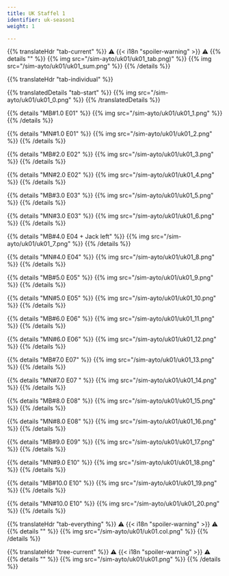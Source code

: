 ```yaml
---
title: UK Staffel 1
identifier: uk-season1
weight: 1

---
```


{{% translateHdr "tab-current" %}}
:warning: {{< i18n "spoiler-warning" >}} :warning:
{{% details "" %}}
{{% img src="/sim-ayto/uk01/uk01_tab.png)" %}}
{{% img src="/sim-ayto/uk01/uk01_sum.png" %}}
{{% /details %}}

{{% translateHdr "tab-individual" %}}

{{% translatedDetails "tab-start" %}}
{{% img src="/sim-ayto/uk01/uk01_0.png" %}}
{{% /translatedDetails %}}

{{% details "MB#1.0 E01" %}}
{{% img src="/sim-ayto/uk01/uk01_1.png" %}}
{{% /details %}}

{{% details "MN#1.0 E01" %}}
{{% img src="/sim-ayto/uk01/uk01_2.png" %}}
{{% /details %}}

{{% details "MB#2.0 E02" %}}
{{% img src="/sim-ayto/uk01/uk01_3.png" %}}
{{% /details %}}

{{% details "MN#2.0 E02" %}}
{{% img src="/sim-ayto/uk01/uk01_4.png" %}}
{{% /details %}}

{{% details "MB#3.0 E03" %}}
{{% img src="/sim-ayto/uk01/uk01_5.png" %}}
{{% /details %}}

{{% details "MN#3.0 E03" %}}
{{% img src="/sim-ayto/uk01/uk01_6.png" %}}
{{% /details %}}

{{% details "MB#4.0 E04 + Jack left" %}}
{{% img src="/sim-ayto/uk01/uk01_7.png" %}}
{{% /details %}}

{{% details "MN#4.0 E04" %}}
{{% img src="/sim-ayto/uk01/uk01_8.png" %}}
{{% /details %}}

{{% details "MB#5.0 E05" %}}
{{% img src="/sim-ayto/uk01/uk01_9.png" %}}
{{% /details %}}

{{% details "MN#5.0 E05" %}}
{{% img src="/sim-ayto/uk01/uk01_10.png" %}}
{{% /details %}}

{{% details "MB#6.0 E06" %}}
{{% img src="/sim-ayto/uk01/uk01_11.png" %}}
{{% /details %}}

{{% details "MN#6.0 E06" %}}
{{% img src="/sim-ayto/uk01/uk01_12.png" %}}
{{% /details %}}

{{% details "MB#7.0 E07" %}}
{{% img src="/sim-ayto/uk01/uk01_13.png" %}}
{{% /details %}}

{{% details "MN#7.0 E07 " %}}
{{% img src="/sim-ayto/uk01/uk01_14.png" %}}
{{% /details %}}

{{% details "MB#8.0 E08" %}}
{{% img src="/sim-ayto/uk01/uk01_15.png" %}}
{{% /details %}}

{{% details "MN#8.0 E08" %}}
{{% img src="/sim-ayto/uk01/uk01_16.png" %}}
{{% /details %}}

{{% details "MB#9.0 E09" %}}
{{% img src="/sim-ayto/uk01/uk01_17.png" %}}
{{% /details %}}

{{% details "MN#9.0 E10" %}}
{{% img src="/sim-ayto/uk01/uk01_18.png" %}}
{{% /details %}}

{{% details "MB#10.0 E10" %}}
{{% img src="/sim-ayto/uk01/uk01_19.png" %}}
{{% /details %}}

{{% details "MN#10.0 E10" %}}
{{% img src="/sim-ayto/uk01/uk01_20.png" %}}
{{% /details %}}

{{% translateHdr "tab-everything" %}}
:warning: {{< i18n "spoiler-warning" >}} :warning:
{{% details "" %}}
{{% img src="/sim-ayto/uk01/uk01.col.png" %}}
{{% /details %}}

{{% translateHdr "tree-current" %}}
:warning: {{< i18n "spoiler-warning" >}} :warning:
{{% details "" %}}
{{% img src="/sim-ayto/uk01/uk01.png" %}}
{{% /details %}}
